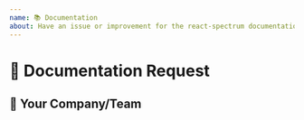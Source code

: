 ```yaml
---
name: 📚 Documentation
about: Have an issue or improvement for the react-spectrum documentation?
---
```


<!---
Thanks for filing an issue 😄! Before you submit, please read the following:

Search open/closed issues before submitting since someone might have asked the same thing before!
-->

# 🙋 Documentation Request

<!--- Provide a general summary of the documentation request here -->

## 🧢 Your Company/Team

<!--- Which product team is requesting this change? (i.e. Adobe/Photoshop) -->
